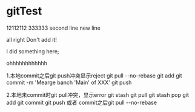 # gitTest

12112112
333333
second line
new line

all right
Don't add it!

I did something here;

ohhhhhhhhhhhh


1.本地commit之后git push冲突显示reject
git pull --no-rebase
git add
git commit -m 'Mearge banch 'Main' of XXX'
git push

2.本地未commit时git pull冲突，显示error
git stash
git pull
git stash pop
git add
git commit
git push
或者
commit之后git pull --no-rebase